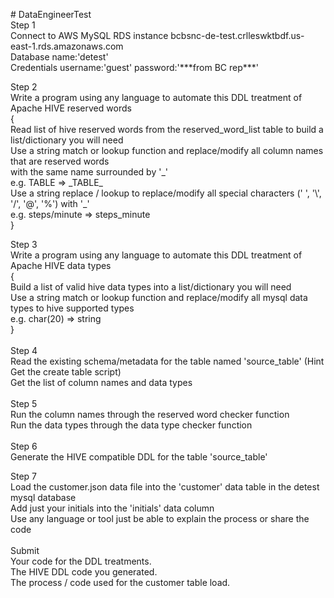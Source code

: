 <p># DataEngineerTest<br />Step 1<br />Connect to AWS MySQL RDS instance bcbsnc-de-test.crlleswktbdf.us-east-1.rds.amazonaws.com<br />Database name:'detest'<br />Credentials username:'guest' password:'***from BC rep***'</p>
<p>Step 2<br />Write a program using any language to automate this DDL treatment of Apache HIVE reserved words<br />{<br /> Read list of hive reserved words from the reserved_word_list table to build a list/dictionary you will need<br /> Use a string match or lookup function and replace/modify all column names that are reserved words<br /> with the same name surrounded by '_'<br /> e.g. TABLE =&gt; _TABLE_<br /> Use a string replace / lookup to replace/modify all special characters (' ', '\', '/', '@', '%') with '_'<br /> e.g. steps/minute =&gt; steps_minute<br />}</p>
<p>Step 3<br />Write a program using any language to automate this DDL treatment of Apache HIVE data types<br />{<br /> Build a list of valid hive data types into a list/dictionary you will need<br /> Use a string match or lookup function and replace/modify all mysql data types to hive supported types<br /> e.g. char(20) =&gt; string<br />} <br /> <br />Step 4<br /> Read the existing schema/metadata for the table named 'source_table' (Hint Get the create table script)<br /> Get the list of column names and data types<br /> <br />Step 5<br /> Run the column names through the reserved word checker function<br /> Run the data types through the data type checker function<br /> <br />Step 6<br /> Generate the HIVE compatible DDL for the table 'source_table'</p>
<p>Step 7<br /> Load the customer.json data file into the 'customer' data table in the detest mysql database<br /> Add just your initials into the 'initials' data column<br /> Use any language or tool just be able to explain the process or share the code<br /> <br />Submit<br /> Your code for the DDL treatments.<br /> The HIVE DDL code you generated.<br /> The process / code used for the customer table load.</p>

